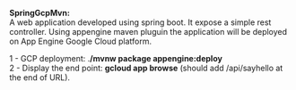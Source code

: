 **SpringGcpMvn:**<br/>
A web application developed using spring boot. It expose a simple rest controller.
Using appengine maven pluguin the application will be deployed on App Engine Google Cloud platform.

1 -   GCP deployment: .**/mvnw package appengine:deploy** <br/>
2 -   Display the end point: **gcloud app browse** (should add /api/sayhello at the end of URL). 
